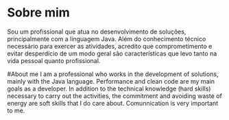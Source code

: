 

# Sobre mim
Sou um profissional que atua no desenvolvimento de soluções, principalmente com a linguagem Java. Além do conhecimento técnico necessário para exercer as atividades, acredito que comprometimento e evitar desperdício de um modo geral são características que levo tanto na vida pessoal quanto profissional.

#About me
I am a professional who works in the development of solutions, mainly with the Java language. Performance and clean code are my main goals as a developer. 
In addition to the technical knowledge (hard skills) necessary to carry out the activities, the commitment and avoiding waste of energy are soft skills that I do care about. Comunnication is very important to me.
